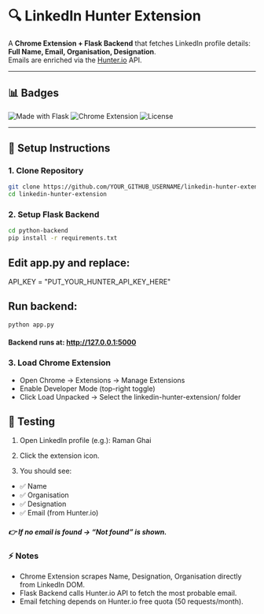 # 🔍 LinkedIn Hunter Extension

A **Chrome Extension + Flask Backend** that fetches LinkedIn profile details:  
**Full Name, Email, Organisation, Designation**.  
Emails are enriched via the [Hunter.io](https://hunter.io) API.

---

## 📊 Badges

![Made with Flask](https://img.shields.io/badge/Made%20with-Flask-blue?logo=flask)
![Chrome Extension](https://img.shields.io/badge/Chrome-Extension-orange?logo=google-chrome)
![License](https://img.shields.io/badge/License-MIT-green)

---

## 🚀 Setup Instructions

### 1. Clone Repository
```bash
git clone https://github.com/YOUR_GITHUB_USERNAME/linkedin-hunter-extension.git
cd linkedin-hunter-extension
```

### 2. Setup Flask Backend

```bash
cd python-backend
pip install -r requirements.txt
```

## Edit app.py and replace:

API_KEY = "PUT_YOUR_HUNTER_API_KEY_HERE"

## Run backend:
```bash
python app.py
```

#### Backend runs at: http://127.0.0.1:5000

### 3. Load Chrome Extension

- Open Chrome → Extensions → Manage Extensions
- Enable Developer Mode (top-right toggle)
- Click Load Unpacked → Select the linkedin-hunter-extension/ folder

## 🧪 Testing

1. Open LinkedIn profile (e.g.):
   Raman Ghai

2. Click the extension icon.

3. You should see:

- ✅ Name
- ✅ Organisation
- ✅ Designation
- ✅ Email (from Hunter.io)

##### 👉 If no email is found → “Not found” is shown.

### ⚡ Notes

- Chrome Extension scrapes Name, Designation, Organisation directly from LinkedIn DOM.
- Flask Backend calls Hunter.io API to fetch the most probable email.
- Email fetching depends on Hunter.io free quota (50 requests/month).
